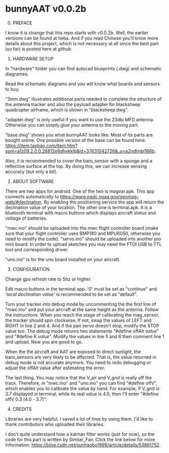 # bunnyAAT v0.0.2b


0) PREFACE

  I know it is strange that this repo starts with v0.0.2b. Well, the earlier versions can be found at tieba. And if you read Chinese you'll know more details about this project, which is not necessary at all since the best part (so far) is posted here at github.
  
  
1) HARDWARE SETUP

  In "hardware" folder you can find autocad blueprints (.dwg) and schematic diagrames.
  
  Read the schematic diagrams and you will know what boards and sensors to buy.
  
  "3mm.dwg" illustrates additional parts needed to complete the structure of the antenna tracker and also the payload adapter for blacksheep  quadcopter airframe, which is shown in "blacksheep.dwg".
  
  "adapter.dwg" is only useful if you want to use the 23dbi MFD antenna. Otherwise you can simply glue your antenna to the moving part.
  
  "base.dwg" shows you what bunnyAAT looks like. Most of its parts are bought online. One possible version of the base can be found here: https://item.taobao.com/item.htm?spm=a1z09.2.0.0.28812e8dhvkkIb&id=37631042726&_u=a2ndlmbi166b.
  
  Also, it is recommended to cover the baro_sensor with a sponge and a reflective surface at the top. By doing this, we can increase sensing accuracy (but only a bit).
  
  
2) ABOUT SOFTWARE

  There are two apps for android. One of the two is magvar.apk. This app connects automatically to https://www.ngdc.noaa.gov/geomag-web/#declination. By enabling the positioning service the app will return the declination value of your location. The other one is terminal.apk. It is a bluetooth terminal with macro buttons which displays aircraft status and voltage of batteries.
  
  "mwc.ino" should be uploaded into the mwc flight controller board (make sure that your flight controller uses BMP180 and MPU6050, otherwise you need to modify the code). "servo.ino" should be uploaded into another pro mini board. In order to upload sketches you may need the FTDI USB to TTL tool and corresponding driver.
  
  "uno.ino" is for the uno board installed on your aircraft.
  
  
3) CONFIGURATION

  Change gps refresh rate to 5hz or higher.
  
  Edit macro buttons in the terminal app. '0' must be set as "continue" and '_local declination value_' is recommended to be set as "default". 
  
  Turn your tracker into debug mode by uncommenting the the first line of "mwc.ino" and put your aircraft at the same height as the antenna. Follow the instructions. When you reach the stage of calibrating the mag_sensor, the tracker should spin clockwise. If not, swap the values of LEFT and RIGHT in line 2 and 4. And if the pan servo doesn't stop, modify the STOP value too. The debug mode returns two statements "#define offAlt _value_" and "#define K _value_". Modify the values in line 5 and 6 then comment line 1 and upload. Now you are good to go.
  
  When the the aircraft and AAT are exposed to direct sunlight, the baro_sensors are very likely to be affected. That is, the value returned in debug mode is not accurate anymore. You need to redo debugging or adjust the offAlt value after estimating the error.
  
  The last thing. You may notice that the V_air and V_gnd is really off the track. Therefore, in "mwc.ino" and "uno.ino" you can find "#define offV", which enables you to calibrate the value by hand. For example, if V_gnd is 3.7 displayed in terminal, while its real value is 4.0, then I'll enter "#define offV 0.3 (4.0 - 3.7)".
  
  
4) CREDITS

  Libraries are very helpful. I saved a lot of time by using them. I'd like to thank contributors who uploaded their libraries.
  
  I don't quite understand how a kalman filter works (just for now), so the code for this part is written by Similar_Fair. Click the link below for more information: https://blog.csdn.net/sunhaobo1996/article/details/53861752.
  
  
